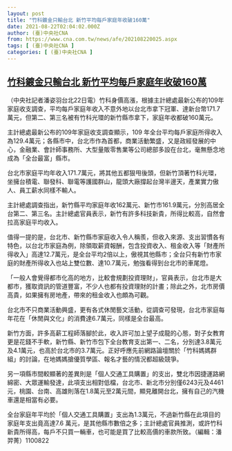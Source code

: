 ```yaml
---
layout: post
title: "竹科鍍金只輸台北 新竹平均每戶家庭年收破160萬"
date: 2021-08-22T02:04:02.000Z
author: (臺)中央社CNA
from: https://www.cna.com.tw/news/afe/202108220025.aspx
tags: [ (臺)中央社CNA ]
categories: [ (臺)中央社CNA ]
---
```

<!--1629597842000-->
[竹科鍍金只輸台北 新竹平均每戶家庭年收破160萬](https://www.cna.com.tw/news/afe/202108220025.aspx)
------

<div>
<div></div><div class="paragraph"><p>（中央社記者潘姿羽台北22日電）竹科身價高漲，根據主計總處最新公布的109年家庭收支調查，平均每戶家庭年收入不意外地以台北市拿下冠軍、達新台幣171.7萬元，但第二、第三名被有竹科光環的新竹縣市拿下，家庭年收都破160萬元。</p><p>主計總處最新公布的109年家庭收支調查顯示，109 年全台平均每戶家庭所得收入為129.4萬元；各縣市中，台北市作為首都，商業活動繁盛，又是政經發展的中心，金融業、會計師事務所、大型量販零售業等公司總部多設在台北，毫無懸念地成為「全台最富」縣市。</p><p>台北市家庭平均年收入171.7萬元，將其他五都狠甩後頭，但新竹頂著竹科光環，坐擁台積電、聯發科、聯電等護國群山，龍頭大廠撐起台灣半邊天，產業實力傲人、員工薪水同樣不輸人。</p><p>主計總處調查指出，新竹縣平均家庭年收162萬元、新竹市161.9萬元，分別高居全台第二、第三名。主計總處官員表示，新竹有許多科技新貴，所得比較高，自然會拉高家庭平均收入。</p><p>值得一提的是，台北市、新竹縣市家庭收入令人稱羨，但收入來源、支出習慣各有特色，以台北市家庭為例，除領取薪資報酬，包含投資收入、租金收入等「財產所得收入」高達12.7萬元，是全台平均2倍以上，傲視其他縣市；全台只有新竹市家庭的財產所得收入也站上雙位數、達10.7萬元，勉強看得到台北市的車尾燈。</p><p>「一般人會覺得都市化高的地方，比較會規劃投資理財」，官員表示，台北市是大都市，獲取資訊的管道豐富，不少人也都有投資理財的計畫；除此之外，北市房價高貴，如果擁有房地產，帶來的租金收入也頗為可觀。</p><p>台北市不只商業活動興盛，更有各式休閒藝文活動，從調查可發現，台北市家庭每年花在「休閒與文化」的消費達6.7萬元，同樣是全台最高。</p><p>新竹方面，許多高薪工程師落腳於此，收入許可加上望子成龍的心態，對子女教育更是花錢不手軟，新竹縣、新竹市包下全台教育支出第一、二名，分別達3.8萬元及4.1萬元，也高於台北市的3.7萬元。正好呼應先前網路論壇關於「竹科媽媽群組」的討論，在地媽媽搶優質學區、報名才藝的情況都超級競爭。</p><p>另一項縣市間較顯著的差異則是「個人交通工具購置」的支出，雙北市因捷運路網綿密、大眾運輸發達，此項支出相對低檔，台北市、新北市分別僅6243元及4461元，桃園、台南、高雄則落在1.8萬元至2萬元間，顯見離開台北，擁有自己的汽機車還是相當有必要。</p><p>全台家庭年平均於「個人交通工具購置」支出為1.3萬元，不過新竹縣在此項目的家庭年支出竟高達7.6 萬元，是其他縣市數倍之多；主計總處官員推測，或許竹科新貴所得高，每戶不只買一輛車，也可能是買了比較高價的車款所致。（編輯：潘羿菁）1100822</p></div>
</div>
